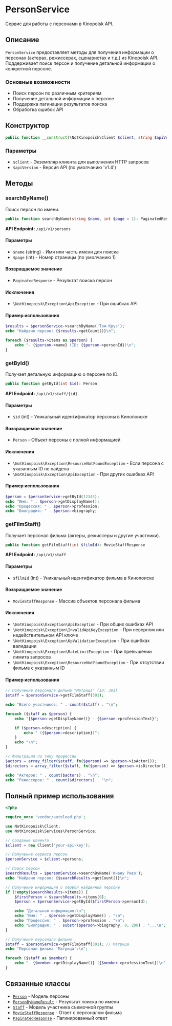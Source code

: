 # PersonService

Сервис для работы с персонами в Kinopoisk API.

## Описание

`PersonService` предоставляет методы для получения информации о персонах (актерах, режиссерах, сценаристах и т.д.) из Kinopoisk API. Поддерживает поиск персон и получение детальной информации о конкретной персоне.

### Основные возможности

- Поиск персон по различным критериям
- Получение детальной информации о персоне
- Поддержка пагинации результатов поиска
- Обработка ошибок API

## Конструктор

```php
public function __construct(\NotKinopoisk\Client $client, string $apiVersion = 'v1.4')
```

### Параметры

- `$client` - Экземпляр клиента для выполнения HTTP запросов
- `$apiVersion` - Версия API (по умолчанию 'v1.4')

## Методы

### searchByName()

Поиск персон по имени.

```php
public function searchByName(string $name, int $page = 1): PaginatedResponse
```

**API Endpoint:** `/api/v1/persons`

#### Параметры

- `$name` (string) - Имя или часть имени для поиска
- `$page` (int) - Номер страницы (по умолчанию 1)

#### Возвращаемое значение

- `PaginatedResponse` - Результат поиска персон

#### Исключения

- `\NotKinopoisk\Exception\ApiException` - При ошибках API

#### Пример использования

```php
$results = $personService->searchByName('Том Круз');
echo "Найдено персон: {$results->getCount()}\n";

foreach ($results->items as $person) {
    echo "- {$person->name} (ID: {$person->personId})\n";
}
```

### getById()

Получает детальную информацию о персоне по ID.

```php
public function getById(int $id): Person
```

**API Endpoint:** `/api/v1/staff/{id}`

#### Параметры

- `$id` (int) - Уникальный идентификатор персоны в Кинопоиске

#### Возвращаемое значение

- `Person` - Объект персоны с полной информацией

#### Исключения

- `\NotKinopoisk\Exception\ResourceNotFoundException` - Если персона с указанным ID не найдена
- `\NotKinopoisk\Exception\ApiException` - При других ошибках API

#### Пример использования

```php
$person = $personService->getById(12345);
echo "Имя: " . $person->getDisplayName();
echo "Профессия: " . $person->profession;
echo "Биография: " . $person->biography;
```

### getFilmStaff()

Получает персонал фильма (актеры, режиссеры и другие участники).

```php
public function getFilmStaff(int $filmId): MovieStaffResponse
```

**API Endpoint:** `/api/v1/staff`

#### Параметры

- `$filmId` (int) - Уникальный идентификатор фильма в Кинопоиске

#### Возвращаемое значение

- `MovieStaffResponse` - Массив объектов персонала фильма

#### Исключения

- `\NotKinopoisk\Exception\ApiException` - При общих ошибках API
- `\NotKinopoisk\Exception\InvalidApiKeyException` - При неверном или недействительном API ключе
- `\NotKinopoisk\Exception\KpValidationException` - При ошибках валидации
- `\NotKinopoisk\Exception\RateLimitException` - При превышении лимита запросов
- `\NotKinopoisk\Exception\ResourceNotFoundException` - При отсутствии фильма с указанным ID

#### Пример использования

```php
// Получение персонала фильма "Матрица" (ID: 301)
$staff = $personService->getFilmStaff(301);

echo "Всего участников: " . count($staff) . "\n";

foreach ($staff as $person) {
    echo "{$person->getDisplayName()} - {$person->professionText}";

    if ($person->description) {
        echo " ({$person->description})";
    }
    echo "\n";
}

// Фильтрация по типу профессии
$actors = array_filter($staff, fn($person) => $person->isActor());
$directors = array_filter($staff, fn($person) => $person->isDirector());

echo "Актеров: " . count($actors) . "\n";
echo "Режиссеров: " . count($directors) . "\n";
```

## Полный пример использования

```php
<?php

require_once 'vendor/autoload.php';

use NotKinopoisk\Client;
use NotKinopoisk\Services\PersonService;

// Создание клиента
$client = new Client('your-api-key');

// Получение сервиса персон
$personService = $client->persons;

// Поиск персон
$searchResults = $personService->searchByName('Киану Ривз');
echo "Найдено персон: {$searchResults->getCount()}\n";

// Получение информации о первой найденной персоне
if (!empty($searchResults->items)) {
    $firstPerson = $searchResults->items[0];
    $person = $personService->getById($firstPerson->personId);

    echo "Детальная информация:\n";
    echo "Имя: " . $person->getDisplayName() . "\n";
    echo "Профессия: " . $person->profession . "\n";
    echo "Биография: " . substr($person->biography, 0, 200) . "...\n";
}

// Получение персонала фильма
$staff = $personService->getFilmStaff(301); // Матрица
echo "Персонал фильма 'Матрица':\n";

foreach ($staff as $member) {
    echo "- {$member->getDisplayName()} ({$member->professionText})\n";
}
```

## Связанные классы

- [`Person`](../models/person.md) - Модель персоны
- [`PersonByNameResult`](../models/person-by-name-result.md) - Результат поиска по имени
- [`Staff`](../models/staff.md) - Модель участника съемочной группы
- [`MovieStaffResponse`](../responses/movie-staff-response.md) - Ответ с персоналом фильма
- [`PaginatedResponse`](../responses/paginated-response.md) - Пагинированный ответ
